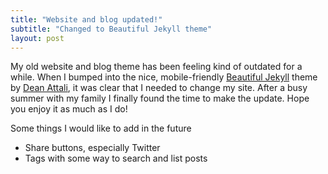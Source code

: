 ```yaml
---
title: "Website and blog updated!"
subtitle: "Changed to Beautiful Jekyll theme"
layout: post
---
```


My old website and blog theme has been feeling kind of outdated for a while. When I bumped into the nice, mobile-friendly [Beautiful Jekyll](http://deanattali.com/beautiful-jekyll/) theme by [Dean Attali](http://deanattali.com/), it was clear that I needed to change my site. After a busy summer with my family I finally found the time to make the update. Hope you enjoy it as much as I do!

Some things I would like to add in the future

* Share buttons, especially Twitter
* Tags with some way to search and list posts


